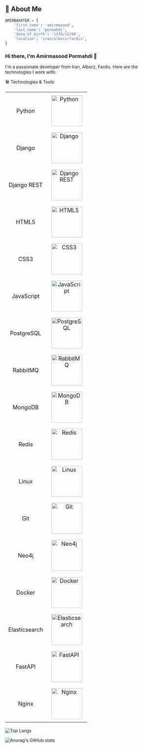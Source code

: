 ## 🚀 About Me
```python
AMIRBAXXTER = {
    'first_name': 'amirmasood',
    'last_name': 'pormahdi',
    'date_of_birth': '1376/12/04',
    'location': 'iran/alborz/fardis',
}
```
### Hi there, I'm Amirmasood Pormahdi 👋
I'm a passionate developer from Iran, Alborz, Fardis. Here are the technologies I work with:

🛠️ Technologies & Tools

<table style="width: 100%; font-size: 18px;">
  <tr>
    <td style="width: 50%; text-align: center; padding: 10px;">Python</td>
    <td style="width: 50%; text-align: center; padding: 10px;"><img src="https://cdn.jsdelivr.net/gh/devicons/devicon@latest/icons/python/python-original.svg" width="100" height="100" alt="Python"/></td>
  </tr>
  <tr>
    <td style="width: 50%; text-align: center; padding: 10px;">Django</td>
    <td style="width: 50%; text-align: center; padding: 10px;"><img src="https://cdn.jsdelivr.net/gh/devicons/devicon@latest/icons/django/django-plain.svg" width="100" height="100" alt="Django"/></td>
  </tr>
  <tr>
    <td style="width: 50%; text-align: center; padding: 10px;">Django REST</td>
    <td style="width: 50%; text-align: center; padding: 10px;"><img src="https://cdn.jsdelivr.net/gh/devicons/devicon@latest/icons/djangorest/djangorest-original-wordmark.svg" width="100" height="100" alt="Django REST"/></td>
  </tr>
  <tr>
    <td style="width: 50%; text-align: center; padding: 10px;">HTML5</td>
    <td style="width: 50%; text-align: center; padding: 10px;"><img src="https://cdn.jsdelivr.net/gh/devicons/devicon@latest/icons/html5/html5-plain-wordmark.svg" width="100" height="100" alt="HTML5"/></td>
  </tr>
  <tr>
    <td style="width: 50%; text-align: center; padding: 10px;">CSS3</td>
    <td style="width: 50%; text-align: center; padding: 10px;"><img src="https://cdn.jsdelivr.net/gh/devicons/devicon@latest/icons/css3/css3-plain-wordmark.svg" width="100" height="100" alt="CSS3"/></td>
  </tr>
  <tr>
    <td style="width: 50%; text-align: center; padding: 10px;">JavaScript</td>
    <td style="width: 50%; text-align: center; padding: 10px;"><img src="https://cdn.jsdelivr.net/gh/devicons/devicon@latest/icons/javascript/javascript-original.svg" width="100" height="100" alt="JavaScript"/></td>
  </tr>
  <tr>
    <td style="width: 50%; text-align: center; padding: 10px;">PostgreSQL</td>
    <td style="width: 50%; text-align: center; padding: 10px;"><img src="https://cdn.jsdelivr.net/gh/devicons/devicon@latest/icons/postgresql/postgresql-original.svg" width="100" height="100" alt="PostgreSQL"/></td>
  </tr>
  <tr>
    <td style="width: 50%; text-align: center; padding: 10px;">RabbitMQ</td>
    <td style="width: 50%; text-align: center; padding: 10px;"><img src="https://cdn.jsdelivr.net/gh/devicons/devicon@latest/icons/rabbitmq/rabbitmq-original.svg" width="100" height="100" alt="RabbitMQ"/></td>
  </tr>
  <tr>
    <td style="width: 50%; text-align: center; padding: 10px;">MongoDB</td>
    <td style="width: 50%; text-align: center; padding: 10px;"><img src="https://cdn.jsdelivr.net/gh/devicons/devicon@latest/icons/mongodb/mongodb-original-wordmark.svg" width="100" height="100" alt="MongoDB"/></td>
  </tr>
  <tr>
    <td style="width: 50%; text-align: center; padding: 10px;">Redis</td>
    <td style="width: 50%; text-align: center; padding: 10px;"><img src="https://cdn.jsdelivr.net/gh/devicons/devicon@latest/icons/redis/redis-original-wordmark.svg" width="100" height="100" alt="Redis"/></td>
  </tr>
  <tr>
    <td style="width: 50%; text-align: center; padding: 10px;">Linux</td>
    <td style="width: 50%; text-align: center; padding: 10px;"><img src="https://cdn.jsdelivr.net/gh/devicons/devicon@latest/icons/linux/linux-original.svg" width="100" height="100" alt="Linux"/></td>
  </tr>
  <tr>
    <td style="width: 50%; text-align: center; padding: 10px;">Git</td>
    <td style="width: 50%; text-align: center; padding: 10px;"><img src="https://cdn.jsdelivr.net/gh/devicons/devicon@latest/icons/git/git-original-wordmark.svg" width="100" height="100" alt="Git"/></td>
  </tr>
  <tr>
    <td style="width: 50%; text-align: center; padding: 10px;">Neo4j</td>
    <td style="width: 50%; text-align: center; padding: 10px;"><img src="https://cdn.jsdelivr.net/gh/devicons/devicon@latest/icons/neo4j/neo4j-original-wordmark.svg" width="100" height="100" alt="Neo4j"/></td>
  </tr>
  <tr>
    <td style="width: 50%; text-align: center; padding: 10px;">Docker</td>
    <td style="width: 50%; text-align: center; padding: 10px;"><img src="https://cdn.jsdelivr.net/gh/devicons/devicon@latest/icons/docker/docker-original-wordmark.svg" width="100" height="100" alt="Docker"/></td>
  </tr>
  <tr>
    <td style="width: 50%; text-align: center; padding: 10px;">Elasticsearch</td>
    <td style="width: 50%; text-align: center; padding: 10px;"><img src="https://cdn.jsdelivr.net/gh/devicons/devicon@latest/icons/elasticsearch/elasticsearch-original-wordmark.svg" width="100" height="100" alt="Elasticsearch"/></td>
  </tr>
  <tr>
    <td style="width: 50%; text-align: center; padding: 10px;">FastAPI</td>
    <td style="width: 50%; text-align: center; padding: 10px;"><img src="https://cdn.jsdelivr.net/gh/devicons/devicon@latest/icons/fastapi/fastapi-original-wordmark.svg" width="100" height="100" alt="FastAPI"/></td>
  </tr>
  <tr>
    <td style="width: 50%; text-align: center; padding: 10px;">Nginx</td>
    <td style="width: 50%; text-align: center; padding: 10px;"><img src="https://cdn.jsdelivr.net/gh/devicons/devicon@latest/icons/nginx/nginx-original.svg" width="100" height="100" alt="Nginx"/></td>
  </tr>
</table>




![Top Langs](https://github-readme-stats.vercel.app/api/top-langs/?username=AMIRBAXXTER)

![Anurag's GitHub stats](https://github-readme-stats.vercel.app/api?username=AMIRBAXXTER&show_icons=true&theme=blue_navy)
